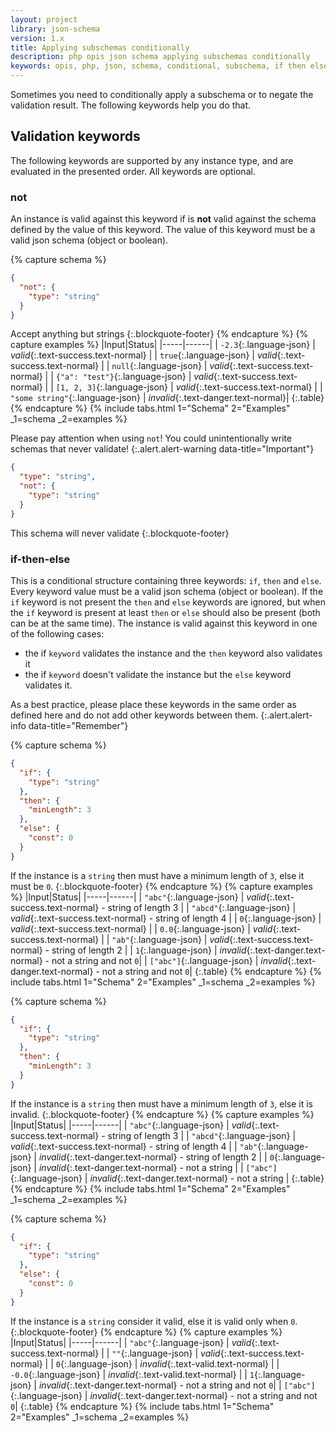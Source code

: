 ```yaml
---
layout: project
library: json-schema
version: 1.x
title: Applying subschemas conditionally
description: php opis json schema applying subschemas conditionally
keywords: opis, php, json, schema, conditional, subschema, if then else
---
```


Sometimes you need to conditionally apply a subschema or to negate the validation
result. The following keywords help you do that.

## Validation keywords

The following keywords are supported by any instance type, and are evaluated in
the presented order. All keywords are optional.

### not

An instance is valid against this keyword if is **not** valid against 
 the schema defined by the value of this keyword. 
The value of this keyword must be a valid json schema (object or boolean).

{% capture schema %}
```json
{
  "not": {
    "type": "string"
  }
}
```

Accept anything but strings
{:.blockquote-footer}
{% endcapture %}
{% capture examples %}
|Input|Status|
|-----|------|
| `-2.3`{:.language-json} | *valid*{:.text-success.text-normal} |
| `true`{:.language-json} | *valid*{:.text-success.text-normal} |
| `null`{:.language-json} | *valid*{:.text-success.text-normal} |
| `{"a": "test"}`{:.language-json} | *valid*{:.text-success.text-normal} |
| `[1, 2, 3]`{:.language-json} | *valid*{:.text-success.text-normal} |
| `"some string"`{:.language-json} | *invalid*{:.text-danger.text-normal}|
{:.table}
{% endcapture %}
{% include tabs.html 1="Schema" 2="Examples" _1=schema _2=examples %}

Please pay attention when using `not`!
You could unintentionally write schemas that never validate!
{:.alert.alert-warning data-title="Important"}

```json
{
  "type": "string",
  "not": {
    "type": "string"
  }
}
```
This schema will never validate
{:.blockquote-footer}

### if-then-else

This is a conditional structure containing three keywords: `if`, `then` and `else`.
Every keyword value must be a valid json schema (object or boolean).
If the `if` keyword is not present the `then` and `else` keywords are
ignored, but when the `if` keyword is present at least `then` or `else`
should also be present (both can be at the same time).
The instance is valid against this keyword in one of the following cases:
- the if `keyword` validates the instance and the `then` keyword also validates it
- the if `keyword` doesn't validate the instance but the `else` keyword validates it.

As a best practice, please place these keywords in the same order as defined here and do not
add other keywords between them.
{:.alert.alert-info data-title="Remember"}

{% capture schema %}
```json
{
  "if": {
    "type": "string"
  },
  "then": {
    "minLength": 3
  },
  "else": {
    "const": 0
  }
}
```

If the instance is a `string` then must have a minimum length of `3`, else
it must be `0`.
{:.blockquote-footer}
{% endcapture %}
{% capture examples %}
|Input|Status|
|-----|------|
| `"abc"`{:.language-json} | *valid*{:.text-success.text-normal} - string of length 3 |
| `"abcd"`{:.language-json} | *valid*{:.text-success.text-normal} - string of length 4 |
| `0`{:.language-json} | *valid*{:.text-success.text-normal} |
| `0.0`{:.language-json} | *valid*{:.text-success.text-normal} |
| `"ab"`{:.language-json} | *valid*{:.text-success.text-normal} - string of length 2 |
| `1`{:.language-json} | *invalid*{:.text-danger.text-normal} - not a string and not `0`|
| `["abc"]`{:.language-json} | *invalid*{:.text-danger.text-normal} - not a string and not `0`|
{:.table}
{% endcapture %}
{% include tabs.html 1="Schema" 2="Examples" _1=schema _2=examples %}

{% capture schema %}
```json
{
  "if": {
    "type": "string"
  },
  "then": {
    "minLength": 3
  }
}
```

If the instance is a `string` then must have a minimum length of `3`, else
it is invalid.
{:.blockquote-footer}
{% endcapture %}
{% capture examples %}
|Input|Status|
|-----|------|
| `"abc"`{:.language-json} | *valid*{:.text-success.text-normal} - string of length 3 |
| `"abcd"`{:.language-json} | *valid*{:.text-success.text-normal} - string of length 4 |
| `"ab"`{:.language-json} | *invalid*{:.text-danger.text-normal} - string of length 2 |
| `0`{:.language-json} | *invalid*{:.text-danger.text-normal} - not a string |
| `["abc"]`{:.language-json} | *invalid*{:.text-danger.text-normal} - not a string |
{:.table}
{% endcapture %}
{% include tabs.html 1="Schema" 2="Examples" _1=schema _2=examples %}


{% capture schema %}
```json
{
  "if": {
    "type": "string"
  },
  "else": {
    "const": 0
  }
}
```

If the instance is a `string` consider it valid, else
it is valid only when `0`.
{:.blockquote-footer}
{% endcapture %}
{% capture examples %}
|Input|Status|
|-----|------|
| `"abc"`{:.language-json} | *valid*{:.text-success.text-normal} |
| `""`{:.language-json} | *valid*{:.text-success.text-normal} |
| `0`{:.language-json} | *invalid*{:.text-valid.text-normal} |
| `-0.0`{:.language-json} | *invalid*{:.text-valid.text-normal} |
| `1`{:.language-json} | *invalid*{:.text-danger.text-normal} - not a string and not `0`|
| `["abc"]`{:.language-json} | *invalid*{:.text-danger.text-normal} - not a string and not `0`|
{:.table}
{% endcapture %}
{% include tabs.html 1="Schema" 2="Examples" _1=schema _2=examples %}

